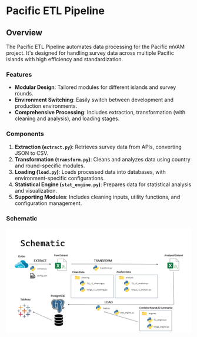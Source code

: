 # Pacific ETL Pipeline

## Overview
The Pacific ETL Pipeline automates data processing for the Pacific mVAM project. It's designed for handling survey data across multiple Pacific islands with high efficiency and standardization.

### Features
- **Modular Design**: Tailored modules for different islands and survey rounds.
- **Environment Switching**: Easily switch between development and production environments.
- **Comprehensive Processing**: Includes extraction, transformation (with cleaning and analysis), and loading stages.

### Components
1. **Extraction (`extract.py`)**: Retrieves survey data from APIs, converting JSON to CSV.
2. **Transformation (`transform.py`)**: Cleans and analyzes data using country and round-specific modules.
3. **Loading (`load.py`)**: Loads processed data into databases, with environment-specific configurations.
4. **Statistical Engine (`stat_engine.py`)**: Prepares data for statistical analysis and visualization.
5. **Supporting Modules**: Includes cleaning inputs, utility functions, and configuration management.

### Schematic
![alt text](https://github.com/aaronbwise/Pacific-ETL-pipeline/blob/main/ETL_overview.jpg)
